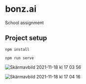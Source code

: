 # bonz.ai
School assignment

## Project setup

```
npm install
```

```
npm run serve
```

![Skärmavbild 2021-11-18 kl  17 03 56](https://user-images.githubusercontent.com/70148089/142451895-044accad-44b5-428b-b88f-0260160d37d9.png)

![Skärmavbild 2021-11-18 kl  17 04 16](https://user-images.githubusercontent.com/70148089/142451931-49bb85f5-4a96-4036-b69c-f74117c2c73a.png)
